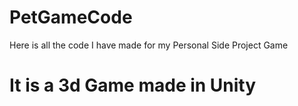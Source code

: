 # PetGameCode
Here is all the code I have made for my Personal Side Project Game
# It is a 3d Game made in Unity
